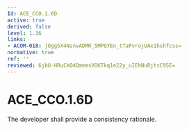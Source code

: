```yaml
---
Id: ACE_CCO.1.6D
active: true
derived: false
level: 1.36
links:
- ACOM-018: jOggSX4NsnvADMR_5MPQYEn_tTaPvrojUAx1hshfcss=
normative: true
ref: ''
reviewed: 6jbU-HRuCkOdQmemsVOKTkq1e22y_uIEhNuRjtsC95E=
---
```


# ACE_CCO.1.6D

The developer shall provide a consistency rationale.